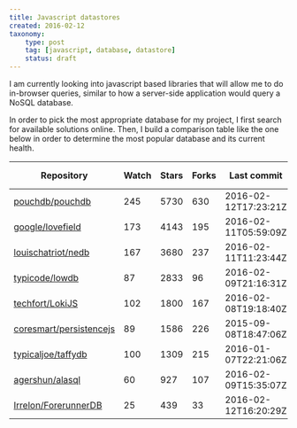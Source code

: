 ```yaml
---
title: Javascript datastores
created: 2016-02-12
taxonomy:
    type: post
    tag: [javascript, database, datastore]
    status: draft
---
```


I am currently looking into javascript based libraries that will allow me to do in-browser queries, similar to how a server-side application would query a NoSQL database.

In order to pick the most appropriate database for my project, I first search for available solutions online. Then, I build a comparison table like the one below in order to determine the most popular database and its current health.

| Repository | Watch | Stars | Forks | Last commit | Open issues | Open PR |
|------------|-------|-------|-------|-------------|-------------|---------|
| [pouchdb/pouchdb](https://github.com/pouchdb/pouchdb) | 245 | 5730 | 630 | 2016-02-12T17:23:21Z | 128 | 8 |
| [google/lovefield](https://github.com/google/lovefield) | 173 | 4143 | 195 | 2016-02-11T05:59:09Z | 17 | 1 |
| [louischatriot/nedb](https://github.com/louischatriot/nedb) | 167 | 3680 | 237 | 2016-02-11T11:23:44Z | 19 | 8 |
| [typicode/lowdb](https://github.com/typicode/lowdb) | 87 | 2833 | 96 | 2016-02-09T21:16:31Z | 9 | 3 |
| [techfort/LokiJS](https://github.com/techfort/LokiJS) | 102 | 1800 | 167 | 2016-02-08T19:18:40Z | 64 | 0 |
| [coresmart/persistencejs](https://github.com/coresmart/persistencejs) | 89 | 1586 | 226 | 2015-09-08T18:47:06Z | 66 | 14 |
| [typicaljoe/taffydb](https://github.com/typicaljoe/taffydb) | 100 | 1309 | 215 | 2016-01-07T22:21:06Z | 57 | 16 |
| [agershun/alasql](https://github.com/agershun/alasql) | 60 | 927 | 107 | 2016-02-09T15:35:07Z | 250 | 0 |
| [Irrelon/ForerunnerDB](https://github.com/Irrelon/ForerunnerDB) | 25 | 439 | 33 | 2016-02-12T16:20:29Z | 17 | 0 |
